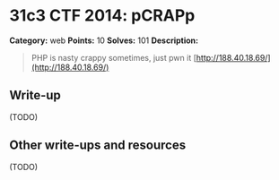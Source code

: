 # 31c3 CTF 2014: pCRAPp

**Category:** web
**Points:** 10
**Solves:** 101
**Description:**

> PHP is nasty crappy sometimes, just pwn it
> [http://188.40.18.69/](http://188.40.18.69/)

## Write-up

(TODO)

## Other write-ups and resources

(TODO)
